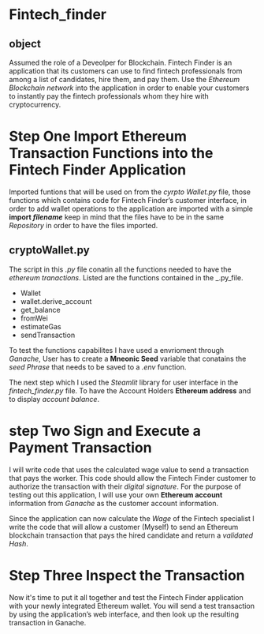 # Fintech_finder

## object

Assumed the role of a Deveolper for Blockchain. Fintech Finder is an application that its customers can use to find fintech professionals from among a list of candidates, hire them, and pay them. Use the _Ethereum Blockchain network_ into the application in order to enable your customers to instantly pay the fintech professionals whom they hire with cryptocurrency.

# Step One Import Ethereum Transaction Functions into the Fintech Finder Application

Imported funtions that will be used on from the _cyrpto Wallet.py_ file, those functions which contains code for Fintech Finder’s customer interface, in order to add wallet operations to the application are imported with a simple **import _filename_** keep in mind that the files have to be in the same _Repository_ in order to have the files imported.

## cryptoWallet.py

The script in this _.py_ file conatin all the functions needed to have the _ethereum tranactions_. Listed are the functions contained in the _.py_file.

- Wallet
- wallet.derive_account
- get_balance
- fromWei
- estimateGas
- sendTransaction

To test the functions capabilites I have used a envrioment through _Ganache_, User has to create a **Mneonic Seed** variable that conatains the _seed Phrase_ that needs to be saved to a _.env_ function.

The next step which I used the _Steamlit_ library for user interface in the _fintech_finder.py_ file. To have the Account Holders **Ethereum address** and to display _account balance_.

# step Two Sign and Execute a Payment Transaction

I will write code that uses the calculated wage value to send a transaction that pays the worker. This code should allow the Fintech Finder customer to authorize the transaction with their _digital signature_. For the purpose of testing out this application, I will use your own **Ethereum account** information from _Ganache_  as the customer account information.

Since the application can now calculate the _Wage_ of the Fintech specialist I write the code that will allow a customer (Myself) to send an Ethereum blockchain transaction that pays the hired candidate and return a _validated Hash_.

# Step Three Inspect the Transaction

Now it's time to put it all together and test the Fintech Finder application with your newly integrated Ethereum wallet. You will send a test transaction by using the application’s web interface, and then look up the resulting transaction in Ganache.

